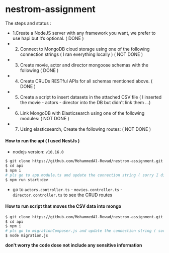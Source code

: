 # nestrom-assignment

The steps and status :
* 1.Create a NodeJS server with any framework you want, we prefer to use hapi but it’s optional. ( DONE )
* 2. Connect to MongoDB cloud storage using one of the following connection strings ( I ran everything locally ) ( NOT DONE )
* 3. Create movie, actor and director mongoose schemas with the following ( DONE )
* 4. Create CRUDs RESTful APIs for all schemas mentioned above. ( DONE )
* 5. Create a script to insert datasets in the attached CSV file ( I inserted the movie - actors - director into the DB but didn't link them ...)
* 6. Link MongoDB with Elasticsearch using one of the following modules: ( NOT DONE )
* 7. Using elasticsearch, Create the following routes: ( NOT DONE )


#### How to run the api ( I used NestJs ) 
* nodejs version: `v10.16.0`

```bash
$ git clone https://github.com/MohammedAl-Rowad/nestrom-assignment.git
$ cd api
$ npm i
# pls go to app.module.ts and update the connection string ( sorry I didn't use .env files... ) line 12
$ npm run start:dev
```
* go to `actors.controller.ts` - `movies.controller.ts` - `director.controller.ts` to see the CRUD routes

#### How to run script that moves the CSV data into mongo 

```bash
$ git clone https://github.com/MohammedAl-Rowad/nestrom-assignment.git
$ cd api
$ npm i 
# pls go to migrationComposer.js and update the connection string ( sorry I didn't use .env files... ) line 6
$ node migration.js
```


**don't worry the code dose not include any sensitive information**
